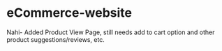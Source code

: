# eCommerce-website

Nahi- Added Product View Page, still needs add to cart option and other product suggestions/reviews, etc.
